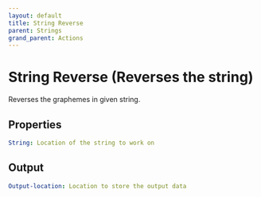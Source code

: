 ```yaml
---
layout: default
title: String Reverse
parent: Strings
grand_parent: Actions
---
```

# String Reverse (Reverses the string)
Reverses the graphemes in given string.

## Properties
```yaml
String: Location of the string to work on
```

## Output
```yaml
Output-location: Location to store the output data
```
